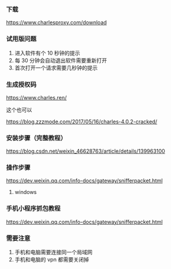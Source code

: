 ### 下载

<https://www.charlesproxy.com/download>

### 试用版问题

1. 进入软件有个 10 秒钟的提示
2. 每 30 分钟会自动退出软件需要重新打开
3. 首次打开一个请求需要几秒钟的提示

### 生成授权码

<https://www.charles.ren/>

这个也可以

<https://blog.zzzmode.com/2017/05/16/charles-4.0.2-cracked/>

### 安装步骤（完整教程）

<https://blog.csdn.net/weixin_46628763/article/details/139963100>

### 操作步骤

<https://dev.weixin.qq.com/info-docs/gateway/snifferpacket.html>

1. windows

### 手机小程序抓包教程

<https://dev.weixin.qq.com/info-docs/gateway/snifferpacket.html>

### 需要注意

1. 手机和电脑需要连接同一个局域网
2. 手机和电脑的 vpn 都需要关闭掉
